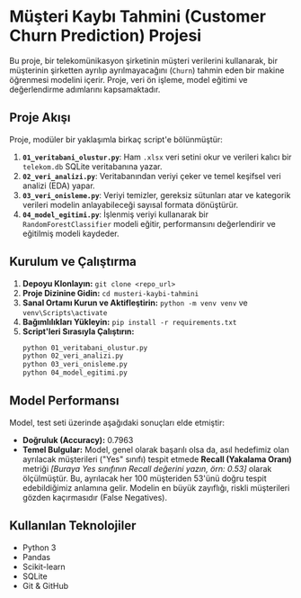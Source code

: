 # Müşteri Kaybı Tahmini (Customer Churn Prediction) Projesi

Bu proje, bir telekomünikasyon şirketinin müşteri verilerini kullanarak, bir müşterinin şirketten ayrılıp ayrılmayacağını (`Churn`) tahmin eden bir makine öğrenmesi modelini içerir. Proje, veri ön işleme, model eğitimi ve değerlendirme adımlarını kapsamaktadır.

## Proje Akışı

Proje, modüler bir yaklaşımla birkaç script'e bölünmüştür:

1.  **`01_veritabani_olustur.py`**: Ham `.xlsx` veri setini okur ve verileri kalıcı bir `telekom.db` SQLite veritabanına yazar.
2.  **`02_veri_analizi.py`**: Veritabanından veriyi çeker ve temel keşifsel veri analizi (EDA) yapar.
3.  **`03_veri_onisleme.py`**: Veriyi temizler, gereksiz sütunları atar ve kategorik verileri modelin anlayabileceği sayısal formata dönüştürür.
4.  **`04_model_egitimi.py`**: İşlenmiş veriyi kullanarak bir `RandomForestClassifier` modeli eğitir, performansını değerlendirir ve eğitilmiş modeli kaydeder.

## Kurulum ve Çalıştırma

1.  **Depoyu Klonlayın:** `git clone <repo_url>`
2.  **Proje Dizinine Gidin:** `cd musteri-kaybi-tahmini`
3.  **Sanal Ortamı Kurun ve Aktifleştirin:** `python -m venv venv` ve `venv\Scripts\activate`
4.  **Bağımlılıkları Yükleyin:** `pip install -r requirements.txt`
5.  **Script'leri Sırasıyla Çalıştırın:**
    ```bash
    python 01_veritabani_olustur.py
    python 02_veri_analizi.py
    python 03_veri_onisleme.py
    python 04_model_egitimi.py
    ```

## Model Performansı

Model, test seti üzerinde aşağıdaki sonuçları elde etmiştir:

* **Doğruluk (Accuracy):** 0.7963
* **Temel Bulgular:** Model, genel olarak başarılı olsa da, asıl hedefimiz olan ayrılacak müşterileri ("Yes" sınıfı) tespit etmede **Recall (Yakalama Oranı)** metriği *[Buraya Yes sınıfının Recall değerini yazın, örn: 0.53]* olarak ölçülmüştür. Bu, ayrılacak her 100 müşteriden 53'ünü doğru tespit edebildiğimiz anlamına gelir. Modelin en büyük zayıflığı, riskli müşterileri gözden kaçırmasıdır (False Negatives).

## Kullanılan Teknolojiler
- Python 3
- Pandas
- Scikit-learn
- SQLite
- Git & GitHub